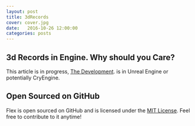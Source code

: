 ```yaml
---
layout: post
title: 3dRecords
cover: cover.jpg
date:   2016-10-26 12:00:00
categories: posts
---
```


## 3d Records in Engine. Why should you Care?

This article is in progress, [The Development](http://thedevelopment.co). is in Unreal Engine 
or potentially CryEngine. 



## Open Sourced on GitHub

Flex is open sourced on GitHub 
and is licensed under the [MIT License](http://opensource.org/licenses/MIT).
 Feel free to contribute to it anytime!
